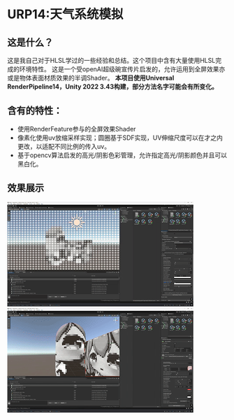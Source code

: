 # URP14:天气系统模拟
## 这是什么？
这是我自己对于HLSL学过的一些经验和总结。这个项目中含有大量使用HLSL完成的环境特性。
这是一个受openAI超级碗宣传片启发的，允许运用到全屏效果亦或是物体表面材质效果的半调Shader。
**本项目使用Universal RenderPipeline14，Unity 2022 3.43构建，部分方法名字可能会有所变化。**
## 含有的特性：
- 使用RenderFeature参与的全屏效果Shader
- 像素化使用uv放缩采样实现；圆圈基于SDF实现，UV伸缩尺度可以在才之内更改，以适配不同比例的传入uv。
- 基于opencv算法启发的高光/阴影色彩管理，允许指定高光/阴影颜色并且可以黑白化。

## 效果展示
![Fullscreen](Change.gif)
![Object](Object.gif)